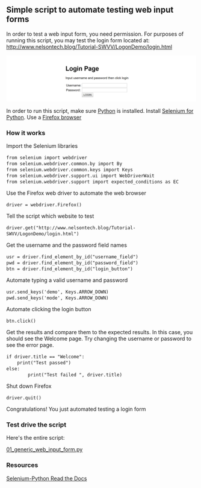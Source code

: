 ## Simple script to automate testing web input forms

In order to test a web input form, you need permission.  For purposes of running this script, you may test the login form located at:  http://www.nelsontech.blog/Tutorial-SWVV/LogonDemo/login.html

![screen shot of login page](images/loginPage3.png)

In order to run this script, make sure [Python](https://www.python.org/downloads/) is installed.  Install [Selenium for Python](https://selenium-python.readthedocs.io/installation.html).  Use a [Firefox browser](https://www.mozilla.org/en-US/firefox/)

### How it works

Import the Selenium libraries

```
from selenium import webdriver
from selenium.webdriver.common.by import By
from selenium.webdriver.common.keys import Keys
from selenium.webdriver.support.ui import WebDriverWait
from selenium.webdriver.support import expected_conditions as EC
```
Use the Firefox web driver to automate the web browser
```
driver = webdriver.Firefox()
```
Tell the script which website to test
```
driver.get("http://www.nelsontech.blog/Tutorial-SWVV/LogonDemo/login.html")
```
Get the username and the password field names
```
usr = driver.find_element_by_id("username_field")
pwd = driver.find_element_by_id("password_field")
btn = driver.find_element_by_id("login_button")
```
Automate typing a valid username and password
```
usr.send_keys('demo', Keys.ARROW_DOWN)
pwd.send_keys('mode', Keys.ARROW_DOWN)
```
Automate clicking the login button
```
btn.click()
```
Get the results and compare them to the expected results.  In this case, you should see the Welcome page.  Try changing the username or password to see the error page.
```
if driver.title == "Welcome":
	print("Test passed")
else:
        print("Test failed ", driver.title)
```
Shut down Firefox
```
driver.quit()
```
Congratulations!  You just automated testing a login form

### Test drive the script

Here's the entire script:

[01_generic_web_input_form.py](code/01_generic_web_input_form.py)

### Resources

[Selenium-Python Read the Docs](https://selenium-python.readthedocs.io/navigating.html)
